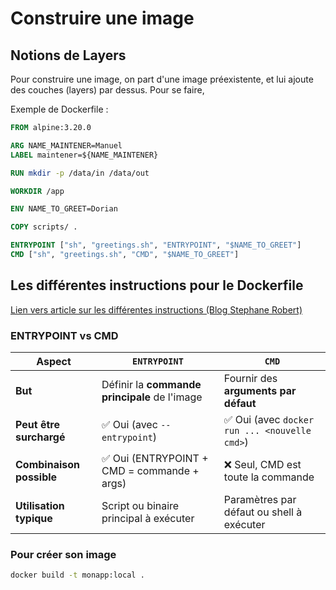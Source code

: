 # Construire une image

## Notions de Layers

Pour construire une image, on part d'une image préexistente, et lui ajoute des couches (layers) par dessus.
Pour se faire, 

Exemple de Dockerfile :

```Dockerfile
FROM alpine:3.20.0

ARG NAME_MAINTENER=Manuel
LABEL maintener=${NAME_MAINTENER}

RUN mkdir -p /data/in /data/out

WORKDIR /app

ENV NAME_TO_GREET=Dorian

COPY scripts/ .

ENTRYPOINT ["sh", "greetings.sh", "ENTRYPOINT", "$NAME_TO_GREET"]
CMD ["sh", "greetings.sh", "CMD", "$NAME_TO_GREET"]
```

## Les différentes instructions pour le Dockerfile

[Lien vers article sur les différentes instructions (Blog Stephane Robert)](https://blog.stephane-robert.info/docs/conteneurs/images-conteneurs/ecrire-dockerfile/#linstruction-copy)

### ENTRYPOINT vs CMD

| Aspect                   | `ENTRYPOINT`                                  | `CMD`                                        |
| ------------------------ | --------------------------------------------- | -------------------------------------------- |
| **But**                  | Définir la **commande principale** de l'image | Fournir des **arguments par défaut**         |
| **Peut être surchargé**  | ✅ Oui (avec `--entrypoint`)                  | ✅ Oui (avec `docker run ... <nouvelle cmd>`) |
| **Combinaison possible** | ✅ Oui (ENTRYPOINT + CMD = commande + args)   | ❌ Seul, CMD est toute la commande            |
| **Utilisation typique**  | Script ou binaire principal à exécuter        | Paramètres par défaut ou shell à exécuter    |

### Pour créer son image

```bash
docker build -t monapp:local .
```